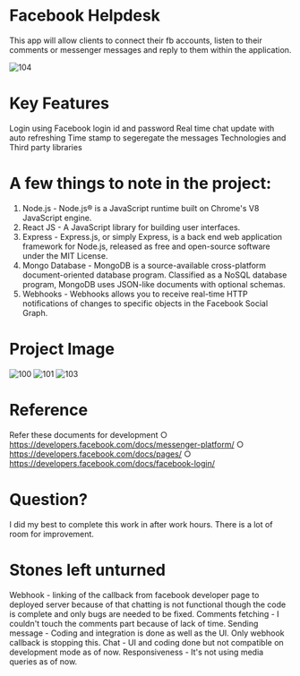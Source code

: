 # Facebook Helpdesk 
This app will allow clients to connect their fb accounts, listen to their comments or messenger messages and reply to them within the application.

![104](https://github.com/HimanshuKumarSahu/RP-Assignment/assets/125769379/ea7a6764-cce5-44cd-8d80-bd1725da9522)

# Key Features

Login using Facebook login id and password
Real time chat update with auto refreshing
Time stamp to segeregate the messages
Technologies and Third party libraries

# A few things to note in the project:

1. Node.js - Node.js® is a JavaScript runtime built on Chrome's V8 JavaScript engine.
2. React JS - A JavaScript library for building user interfaces.
3.   Express - Express.js, or simply Express, is a back end web application framework for Node.js, released as free and open-source software under the MIT License.
4. Mongo Database - MongoDB is a source-available cross-platform document-oriented database program. Classified as a NoSQL database program, MongoDB uses JSON-like documents with optional schemas.
5. Webhooks - Webhooks allows you to receive real-time HTTP notifications of changes to specific objects in the Facebook Social Graph.

# Project Image 

![100](https://github.com/HimanshuKumarSahu/RP-Assignment/assets/125769379/f2575e00-258c-443f-804d-f7c31c7f16c1)
![101](https://github.com/HimanshuKumarSahu/RP-Assignment/assets/125769379/75be6da8-fb60-46fd-9251-d83ef2748498)
![103](https://github.com/HimanshuKumarSahu/RP-Assignment/assets/125769379/26589fd7-360e-4549-9800-1ffa5256a5fb)

# Reference
Refer these documents for development ○ https://developers.facebook.com/docs/messenger-platform/ ○ https://developers.facebook.com/docs/pages/ ○ https://developers.facebook.com/docs/facebook-login/

# Question?
I did my best to complete this work in after work hours. There is a lot of room for improvement.

# Stones left unturned
Webhook - linking of the callback from facebook developer page to deployed server because of that chatting is not functional though the code is complete and only bugs are needed to be fixed.
Comments fetching - I couldn't touch the comments part because of lack of time.
Sending message - Coding and integration is done as well as the UI. Only webhook callback is stopping this.
Chat - UI and coding done but not compatible on development mode as of now.
Responsiveness - It's not using media queries as of now.
